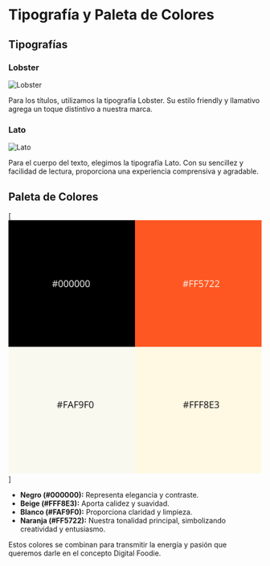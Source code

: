 # Tipografía y Paleta de Colores

## Tipografías

### Lobster
![Lobster](https://upload.wikimedia.org/wikipedia/commons/6/65/Lobster_Specimen.svg)

Para los títulos, utilizamos la tipografía Lobster. Su estilo friendly y llamativo agrega un toque distintivo a nuestra marca.

### Lato
![Lato](https://upload.wikimedia.org/wikipedia/commons/8/87/Lato-font-plain.svg)

Para el cuerpo del texto, elegimos la tipografía Lato. Con su sencillez y facilidad de lectura, proporciona una experiencia comprensiva y agradable.

## Paleta de Colores
[![Colores](./coloresDF.png)]

- **Negro (#000000):** Representa elegancia y contraste.
- **Beige (#FFF8E3):** Aporta calidez y suavidad.
- **Blanco (#FAF9F0):** Proporciona claridad y limpieza.
- **Naranja (#FF5722):** Nuestra tonalidad principal, simbolizando creatividad y entusiasmo.

Estos colores se combinan para transmitir la energía y pasión que queremos darle en el concepto Digital Foodie.